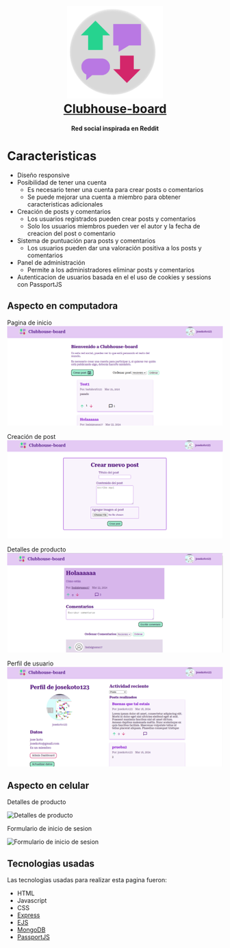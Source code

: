 <!--Project Logo and Name-->
<h1 align="center">
    <!-- project url -->
    <a href="https://safe-grape-spark.glitch.me/blog/posts" target="_blank">
        <!-- project logo -->
        <img src="public/images/assets/logoTransparent.png" width="224px" alt="Logo de ArtDelish">
    <br>
    <!-- project name -->
    Clubhouse-board
    </a>
</h1>
<!-- project description (concise) -->
<h4 align="center">Red social inspirada en Reddit</h4>

<!-- Features -->

# Caracteristicas

- Diseño responsive
- Posibilidad de tener una cuenta
  - Es necesario tener una cuenta para crear posts o comentarios
  - Se puede mejorar una cuenta a miembro para obtener caracteristicas adicionales
- Creación de posts y comentarios
  - Los usuarios registrados pueden crear posts y comentarios
  - Solo los usuarios miembros pueden ver el autor y la fecha de creacion del post o comentario
- Sistema de puntuación para posts y comentarios
  - Los usuarios pueden dar una valoración positiva a los posts y comentarios
- Panel de administración
  - Permite a los administradores eliminar posts y comentarios
- Autenticacion de usuarios basada en el el uso de cookies y sessions con PassportJS

<!--Screenshots-->

## Aspecto en computadora

Pagina de inicio
![Pagina de inicio ](public/images/assets/mainDesktop.png)

Creación de post
![Creación de post](public/images/assets/newPostDesktop.png)

Detalles de producto
![Detalles de post](public/images/assets/postDetails.png)

Perfil de usuario
![Perfil de usuario](public/images/assets/profilePage.png)

## Aspecto en celular

Detalles de producto

![Detalles de producto](src/assets/img/screenshots/homeMobile.png)

Formulario de inicio de sesion

![Formulario de inicio de sesion](src/assets/img/screenshots/signInMobile.png)

<!-- Tech Stack -->

## Tecnologias usadas

Las tecnologias usadas para realizar esta pagina fueron:

- HTML
- Javascript
- CSS
- [Express](https://expressjs.com/)
- [EJS](https://ejs.co/)
- [MongoDB](https://www.mongodb.com/)
- [PassportJS](https://www.passportjs.org/)
